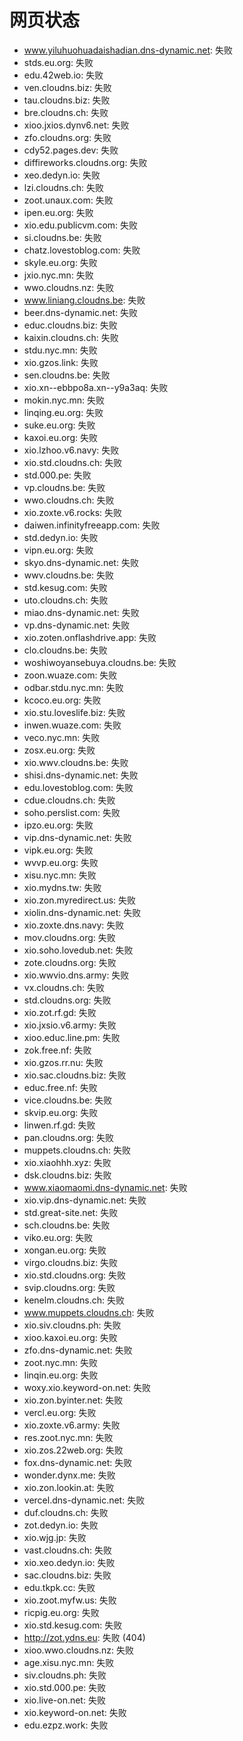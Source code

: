 # 网页状态
- www.yiluhuohuadaishadian.dns-dynamic.net: 失败
- stds.eu.org: 失败
- edu.42web.io: 失败
- ven.cloudns.biz: 失败
- tau.cloudns.biz: 失败
- bre.cloudns.ch: 失败
- xioo.jxios.dynv6.net: 失败
- zfo.cloudns.org: 失败
- cdy52.pages.dev: 失败
- diffireworks.cloudns.org: 失败
- xeo.dedyn.io: 失败
- lzi.cloudns.ch: 失败
- zoot.unaux.com: 失败
- ipen.eu.org: 失败
- xio.edu.publicvm.com: 失败
- si.cloudns.be: 失败
- chatz.lovestoblog.com: 失败
- skyle.eu.org: 失败
- jxio.nyc.mn: 失败
- wwo.cloudns.nz: 失败
- www.liniang.cloudns.be: 失败
- beer.dns-dynamic.net: 失败
- educ.cloudns.biz: 失败
- kaixin.cloudns.ch: 失败
- stdu.nyc.mn: 失败
- xio.gzos.link: 失败
- sen.cloudns.be: 失败
- xio.xn--ebbpo8a.xn--y9a3aq: 失败
- mokin.nyc.mn: 失败
- linqing.eu.org: 失败
- suke.eu.org: 失败
- kaxoi.eu.org: 失败
- xio.lzhoo.v6.navy: 失败
- xio.std.cloudns.ch: 失败
- std.000.pe: 失败
- vp.cloudns.be: 失败
- wwo.cloudns.ch: 失败
- xio.zoxte.v6.rocks: 失败
- daiwen.infinityfreeapp.com: 失败
- std.dedyn.io: 失败
- vipn.eu.org: 失败
- skyo.dns-dynamic.net: 失败
- wwv.cloudns.be: 失败
- std.kesug.com: 失败
- uto.cloudns.ch: 失败
- miao.dns-dynamic.net: 失败
- vp.dns-dynamic.net: 失败
- xio.zoten.onflashdrive.app: 失败
- clo.cloudns.be: 失败
- woshiwoyansebuya.cloudns.be: 失败
- zoon.wuaze.com: 失败
- odbar.stdu.nyc.mn: 失败
- kcoco.eu.org: 失败
- xio.stu.loveslife.biz: 失败
- inwen.wuaze.com: 失败
- veco.nyc.mn: 失败
- zosx.eu.org: 失败
- xio.wwv.cloudns.be: 失败
- shisi.dns-dynamic.net: 失败
- edu.lovestoblog.com: 失败
- cdue.cloudns.ch: 失败
- soho.perslist.com: 失败
- ipzo.eu.org: 失败
- vip.dns-dynamic.net: 失败
- vipk.eu.org: 失败
- wvvp.eu.org: 失败
- xisu.nyc.mn: 失败
- xio.mydns.tw: 失败
- xio.zon.myredirect.us: 失败
- xiolin.dns-dynamic.net: 失败
- xio.zoxte.dns.navy: 失败
- mov.cloudns.org: 失败
- xio.soho.lovedub.net: 失败
- zote.cloudns.org: 失败
- xio.wwvio.dns.army: 失败
- vx.cloudns.ch: 失败
- std.cloudns.org: 失败
- xio.zot.rf.gd: 失败
- xio.jxsio.v6.army: 失败
- xioo.educ.line.pm: 失败
- zok.free.nf: 失败
- xio.gzos.rr.nu: 失败
- xio.sac.cloudns.biz: 失败
- educ.free.nf: 失败
- vice.cloudns.be: 失败
- skvip.eu.org: 失败
- linwen.rf.gd: 失败
- pan.cloudns.org: 失败
- muppets.cloudns.ch: 失败
- xio.xiaohhh.xyz: 失败
- dsk.cloudns.biz: 失败
- www.xiaomaomi.dns-dynamic.net: 失败
- xio.vip.dns-dynamic.net: 失败
- std.great-site.net: 失败
- sch.cloudns.be: 失败
- viko.eu.org: 失败
- xongan.eu.org: 失败
- virgo.cloudns.biz: 失败
- xio.std.cloudns.org: 失败
- svip.cloudns.org: 失败
- kenelm.cloudns.ch: 失败
- www.muppets.cloudns.ch: 失败
- xio.siv.cloudns.ph: 失败
- xioo.kaxoi.eu.org: 失败
- zfo.dns-dynamic.net: 失败
- zoot.nyc.mn: 失败
- linqin.eu.org: 失败
- woxy.xio.keyword-on.net: 失败
- xio.zon.byinter.net: 失败
- vercl.eu.org: 失败
- xio.zoxte.v6.army: 失败
- res.zoot.nyc.mn: 失败
- xio.zos.22web.org: 失败
- fox.dns-dynamic.net: 失败
- wonder.dynx.me: 失败
- xio.zon.lookin.at: 失败
- vercel.dns-dynamic.net: 失败
- duf.cloudns.ch: 失败
- zot.dedyn.io: 失败
- xio.wjg.jp: 失败
- vast.cloudns.ch: 失败
- xio.xeo.dedyn.io: 失败
- sac.cloudns.biz: 失败
- edu.tkpk.cc: 失败
- xio.zoot.myfw.us: 失败
- ricpig.eu.org: 失败
- xio.std.kesug.com: 失败
- http://zot.ydns.eu: 失败 (404)
- xioo.wwo.cloudns.nz: 失败
- age.xisu.nyc.mn: 失败
- siv.cloudns.ph: 失败
- xio.std.000.pe: 失败
- xio.live-on.net: 失败
- xio.keyword-on.net: 失败
- edu.ezpz.work: 失败
